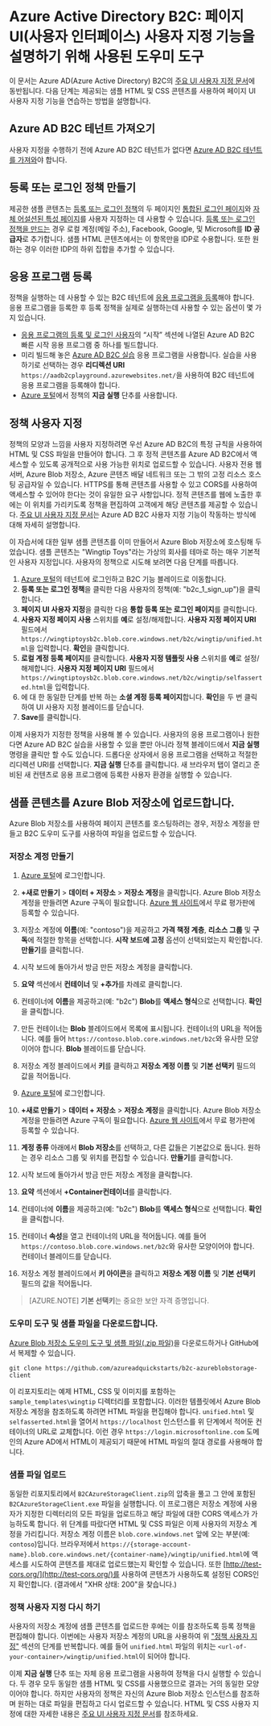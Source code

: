 <properties
	pageTitle="Azure Active Directory B2C: 페이지 UI 사용자 지정 도우미 도구 | Microsoft Azure"
	description="Azure Active Directory B2C에서 페이지 UI 사용자 지정 기능을 설명하기 위해 사용된 도우미 도구"
	services="active-directory-b2c"
	documentationCenter=""
	authors="swkrish"
	manager="msmbaldwin"
	editor="bryanla"/>

<tags
	ms.service="active-directory-b2c"
	ms.workload="identity"
	ms.tgt_pltfrm="na"
	ms.devlang="na"
	ms.topic="article"
	ms.date="07/22/2016"
	ms.author="swkrish"/>

# Azure Active Directory B2C: 페이지 UI(사용자 인터페이스) 사용자 지정 기능을 설명하기 위해 사용된 도우미 도구

이 문서는 Azure AD(Azure Active Directory) B2C의 [주요 UI 사용자 지정 문서](active-directory-b2c-reference-ui-customization.md)에 동반됩니다. 다음 단계는 제공되는 샘플 HTML 및 CSS 콘텐츠를 사용하여 페이지 UI 사용자 지정 기능을 연습하는 방법을 설명합니다.

## Azure AD B2C 테넌트 가져오기

사용자 지정을 수행하기 전에 Azure AD B2C 테넌트가 없다면 [Azure AD B2C 테넌트를 가져와](active-directory-b2c-get-started.md)야 합니다.

## 등록 또는 로그인 정책 만들기

제공한 샘플 콘텐츠는 [등록 또는 로그인 정책](active-directory-b2c-reference-policies.md)의 두 페이지인 [통합된 로그인 페이지](active-directory-b2c-reference-ui-customization.md)와 [자체 어설션된 특성 페이지](active-directory-b2c-reference-ui-customization.md)를 사용자 지정하는 데 사용할 수 있습니다. [등록 또는 로그인 정책을 만드는](active-directory-b2c-reference-policies.md#create-a-sign-up-or-sign-in-policy) 경우 로컬 계정(메일 주소), Facebook, Google, 및 Microsoft를 **ID 공급자**로 추가합니다. 샘플 HTML 콘텐츠에서는 이 항목만을 IDP로 수용합니다. 또한 원하는 경우 이러한 IDP의 하위 집합을 추가할 수 있습니다.

## 응용 프로그램 등록

정책을 실행하는 데 사용할 수 있는 B2C 테넌트에 [응용 프로그램을 등록](active-directory-b2c-app-registration.md)해야 합니다. 응용 프로그램을 등록한 후 등록 정책을 실제로 실행하는데 사용할 수 있는 옵션이 몇 가지 있습니다.

- [응용 프로그램의 등록 및 로그인 사용자](active-directory-b2c-overview.md#getting-started)의 “시작” 섹션에 나열된 Azure AD B2C 빠른 시작 응용 프로그램 중 하나를 빌드합니다.
- 미리 빌드해 놓은 [Azure AD B2C 실습](https://aadb2cplayground.azurewebsites.net) 응용 프로그램을 사용합니다. 실습을 사용하기로 선택하는 경우 **리디렉션 URI** `https://aadb2cplayground.azurewebsites.net/`을 사용하여 B2C 테넌트에 응용 프로그램을 등록해야 합니다.
- [Azure 포털](https://portal.azure.com/)에서 정책의 **지금 실행** 단추를 사용합니다.

## 정책 사용자 지정

정책의 모양과 느낌을 사용자 지정하려면 우선 Azure AD B2C의 특정 규칙을 사용하여 HTML 및 CSS 파일을 만들어야 합니다. 그 후 정적 콘텐츠를 Azure AD B2C에서 액세스할 수 있도록 공개적으로 사용 가능한 위치로 업로드할 수 있습니다. 사용자 전용 웹 서버, Azure Blob 저장소, Azure 콘텐츠 배달 네트워크 또는 그 밖의 고정 리소스 호스팅 공급자일 수 있습니다. HTTPS를 통해 콘텐츠를 사용할 수 있고 CORS를 사용하여 액세스할 수 있어야 한다는 것이 유일한 요구 사항입니다. 정적 콘텐츠를 웹에 노출한 후에는 이 위치를 가리키도록 정책을 편집하여 고객에게 해당 콘텐츠를 제공할 수 있습니다. [주요 UI 사용자 지정 문서](active-directory-b2c-reference-ui-customization.md)는 Azure AD B2C 사용자 지정 기능이 작동하는 방식에 대해 자세히 설명합니다.

이 자습서에 대한 일부 샘플 콘텐츠를 이미 만들어서 Azure Blob 저장소에 호스팅해 두었습니다. 샘플 콘텐츠는 "Wingtip Toys"라는 가상의 회사를 테마로 하는 매우 기본적인 사용자 지정입니다. 사용자의 정책으로 시도해 보려면 다음 단계를 따릅니다.

1. [Azure 포털](https://portal.azure.com/)의 테넌트에 로그인하고 B2C 기능 블레이드로 이동합니다.
2. **등록 또는 로그인 정책**을 클릭한 다음 사용자의 정책(예: "b2c\_1\_sign\_up")을 클릭합니다.
3. **페이지 UI 사용자 지정**을 클릭한 다음 **통합 등록 또는 로그인 페이지**를 클릭합니다.
4. **사용자 지정 페이지 사용** 스위치를 **예**로 설정/해제합니다. **사용자 지정 페이지 URI** 필드에서 `https://wingtiptoysb2c.blob.core.windows.net/b2c/wingtip/unified.html`을 입력합니다. **확인**을 클릭합니다.
5. **로컬 계정 등록 페이지**를 클릭합니다. **사용자 지정 템플릿 사용** 스위치를 **예**로 설정/해제합니다. **사용자 지정 페이지 URI** 필드에서 `https://wingtiptoysb2c.blob.core.windows.net/b2c/wingtip/selfasserted.html`을 입력합니다.
5. 에 대 한 동일한 단계를 반복 하는 **소셜 계정 등록 페이지**합니다. **확인**을 두 번 클릭하여 UI 사용자 지정 블레이드를 닫습니다.
6. **Save**를 클릭합니다.

이제 사용자가 지정한 정책을 사용해 볼 수 있습니다. 사용자의 응용 프로그램이나 원한다면 Azure AD B2C 실습을 사용할 수 있을 뿐만 아니라 정책 블레이드에서 **지금 실행** 명령을 클릭만 할 수도 있습니다. 드롭다운 상자에서 응용 프로그램을 선택하고 적절한 리디렉션 URI를 선택합니다. **지금 실행** 단추를 클릭합니다. 새 브라우저 탭이 열리고 준비된 새 컨텐츠로 응용 프로그램에 등록한 사용자 환경을 실행할 수 있습니다.

## 샘플 콘텐츠를 Azure Blob 저장소에 업로드합니다.

Azure Blob 저장소를 사용하여 페이지 콘텐츠를 호스팅하려는 경우, 저장소 계정을 만들고 B2C 도우미 도구를 사용하여 파일을 업로드할 수 있습니다.

### 저장소 계정 만들기

1. [Azure 포털](https://portal.azure.com/)에 로그인합니다.
2. **+새로 만들기** > **데이터 + 저장소** > **저장소 계정**을 클릭합니다. Azure Blob 저장소 계정을 만들려면 Azure 구독이 필요합니다. [Azure 웹 사이트](https://azure.microsoft.com/pricing/free-trial/)에서 무료 평가판에 등록할 수 있습니다.
3. 저장소 계정에 **이름**(예: "contoso")을 제공하고 **가격 책정 계층**, **리소스 그룹** 및 **구독**에 적절한 항목을 선택합니다. **시작 보드에 고정** 옵션이 선택되었는지 확인합니다. **만들기**를 클릭합니다.
4. 시작 보드에 돌아가서 방금 만든 저장소 계정을 클릭합니다.
5. **요약** 섹션에서 **컨테이너** 및 **+추가**를 차례로 클릭합니다.
6. 컨테이너에 **이름**을 제공하고(예: "b2c") **Blob**를 **액세스 형식**으로 선택합니다. **확인**을 클릭합니다.
7. 만든 컨테이너는 **Blob** 블레이드에서 목록에 표시됩니다. 컨테이너의 URL을 적어둡니다. 예를 들어 `https://contoso.blob.core.windows.net/b2c`와 유사한 모양이어야 합니다. **Blob** 블레이드를 닫습니다.
8. 저장소 계정 블레이드에서 **키**를 클릭하고 **저장소 계정 이름** 및 **기본 선택키** 필드의 값을 적어둡니다.

1. [Azure 포털](https://portal.azure.com/)에 로그인합니다.
2. **+새로 만들기** > **데이터 + 저장소** > **저장소 계정**을 클릭합니다. Azure Blob 저장소 계정을 만들려면 Azure 구독이 필요합니다. [Azure 웹 사이트](https://azure.microsoft.com/pricing/free-trial/)에서 무료 평가판에 등록할 수 있습니다.
3. **계정 종류** 아래에서 **Blob 저장소**를 선택하고, 다른 값들은 기본값으로 둡니다. 원하는 경우 리소스 그룹 및 위치를 편집할 수 있습니다. **만들기**를 클릭합니다.
4. 시작 보드에 돌아가서 방금 만든 저장소 계정을 클릭합니다.
5. **요약** 섹션에서 **+Container컨테이너**를 클릭합니다.
6. 컨테이너에 **이름**을 제공하고(예: "b2c") **Blob**를 **액세스 형식**으로 선택합니다. **확인**을 클릭합니다.
7. 컨테이너 **속성**을 열고 컨테이너의 URL을 적어둡니다. 예를 들어 `https://contoso.blob.core.windows.net/b2c`와 유사한 모양이어야 합니다. 컨테이너 블레이드를 닫습니다.
8. 저장소 계정 블레이드에서 **키 아이콘**을 클릭하고 **저장소 계정 이름** 및 **기본 선택키** 필드의 값을 적어둡니다.

> [AZURE.NOTE]
	**기본 선택키**는 중요한 보안 자격 증명입니다.

### 도우미 도구 및 샘플 파일을 다운로드합니다.

[Azure Blob 저장소 도우미 도구 및 샘플 파일(.zip 파일)](https://github.com/azureadquickstarts/b2c-azureblobstorage-client/archive/master.zip)을 다운로드하거나 GitHub에서 복제할 수 있습니다.

```
git clone https://github.com/azureadquickstarts/b2c-azureblobstorage-client
```

이 리포지토리는 예제 HTML, CSS 및 이미지를 포함하는 `sample_templates\wingtip` 디렉터리를 포함합니다. 이러한 템플릿에서 Azure Blob 저장소 계정을 참조하도록 하려면 HTML 파일을 편집해야 합니다. `unified.html` 및 `selfasserted.html`을 열어서 `https://localhost` 인스턴스를 위 단계에서 적어둔 컨테이너의 URL로 교체합니다. 이런 경우 `https://login.microsoftonline.com` 도메인의 Azure AD에서 HTML이 제공되기 때문에 HTML 파일의 절대 경로를 사용해야 합니다.

### 샘플 파일 업로드

동일한 리포지토리에서 `B2CAzureStorageClient.zip`의 압축을 풀고 그 안에 포함된 `B2CAzureStorageClient.exe` 파일을 실행합니다. 이 프로그램은 저장소 계정에 사용자가 지정한 디렉터리의 모든 파일을 업로드하고 해당 파일에 대한 CORS 액세스가 가능하도록 합니다. 위 단계를 따랐다면 HTML 및 CSS 파일은 이제 사용자의 저장소 계정을 가리킵니다. 저장소 계정 이름은 `blob.core.windows.net` 앞에 오는 부분(예: `contoso`)입니다. 브라우저에서 `https://{storage-account-name}.blob.core.windows.net/{container-name}/wingtip/unified.html`에 액세스를 시도하여 콘텐츠를 제대로 업로드했는지 확인할 수 있습니다. 또한 [http://test-cors.org/](http://test-cors.org/)를 사용하여 콘텐츠가 사용하도록 설정된 CORS인지 확인합니다. (결과에서 "XHR 상태: 200"을 찾습니다.)

### 정책 사용자 지정 다시 하기

사용자의 저장소 계정에 샘플 콘텐츠를 업로드한 후에는 이를 참조하도록 등록 정책을 편집해야 합니다. 이번에는 사용자 저장소 계정의 URL을 사용하여 위 ["정책 사용자 지정"](#customize-your-policy) 섹션의 단계를 반복합니다. 예를 들어 `unified.html` 파일의 위치는 `<url-of-your-container>/wingtip/unified.html`이 되어야 합니다.

이제 **지금 실행** 단추 또는 자체 응용 프로그램을 사용하여 정책을 다시 실행할 수 있습니다. 두 경우 모두 동일한 샘플 HTML 및 CSS를 사용했으므로 결과는 거의 동일한 모양이어야 합니다. 하지만 사용자의 정책은 자신의 Azure Blob 저장소 인스턴스를 참조하며 원하는 대로 파일을 편집하고 다시 업로드할 수 있습니다. HTML 및 CSS 사용자 지정에 대한 자세한 내용은 [주요 UI 사용자 지정 문서](active-directory-b2c-reference-ui-customization.md)를 참조하세요.

<!---HONumber=AcomDC_0727_2016-->